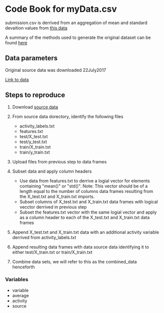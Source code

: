 # Code Book for myData.csv

submission.csv is derrived from an aggregation of mean and standard devaition values from [this data](https://d396qusza40orc.cloudfront.net/getdata%2Fprojectfiles%2FUCI%20HAR%20Dataset.zip) 

A summary of the methods used to generate the original dataset can be found [here](http://archive.ics.uci.edu/ml/machine-learning-databases/00240/UCI%20HAR%20Dataset.names)

## Data parameters

Original source data was downloaded 22July2017

[Link to data](https://d396qusza40orc.cloudfront.net/getdata%2Fprojectfiles%2FUCI%20HAR%20Dataset.zip)

## Steps to reproduce

1. Download [source data](https://d396qusza40orc.cloudfront.net/getdata%2Fprojectfiles%2FUCI%20HAR%20Dataset.zip)

1. From source data dorectory, identify the following files
     * activity_labels.txt
     * features.txt
     * test/X_test.txt
     * test/y_test.txt
     * train/X_train.txt
     * train/y_train.txt

1. Upload files from previous step to data frames

1. Subset data and apply column headers
     * Use data from features.txt to derrive a logial vector for elements containing "mean()" or "std()". Note: This vector should be of a length equal to the number of columns data frames resulting from the X_test.txt and X_train.txt imports.
     * Subset columns of X_test.txt and X_train.txt data frames with logical vecctor derrived in previous step
     * Subset the features.txt vector with the same logial vector and apply as a column header to each of the X_test.txt and X_train.txt data frames

1. Append X_test.txt and X_train.txt data with an additional activity variable derrived from activity_labels.txt

1. Append resulting data frames with data source data identifying it to either test/X_train.txt or train/X_train.txt

1. Combine data sets, we will refer to this as the combined_data henceforth



### Variables
* variable
* average
* activity
* source
